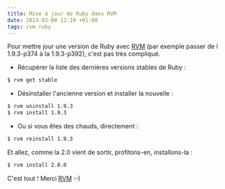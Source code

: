 ```yaml
---
title: Mise à jour de Ruby dans RVM
date: 2013-03-08 12:10 +01:00
tags: rvm ruby
---
```


Pour mettre jour une version de Ruby avec [RVM](https://rvm.io) (par exemple passer de l 1.9.3-p374 à la 1.9.3-p392), c'est pas très compliqué.

* Récupérer la liste des dernières versions stables de Ruby :
```bash
$ rvm get stable
```

* Désinstaller l'ancienne version et installer la nouvelle :
```bash
$ rvm uninstall 1.9.3
$ rvm install 1.9.3
```

* Ou si vous êtes des chauds, directement :
```bash
$ rvm reinstall 1.9.3
```

Et allez, comme la 2.0 vient de sortir, profitons-en, installons-la :
```bash
$ rvm install 2.0.0
```

C'est tout ! Merci [RVM](https://rvm.io) :-)
